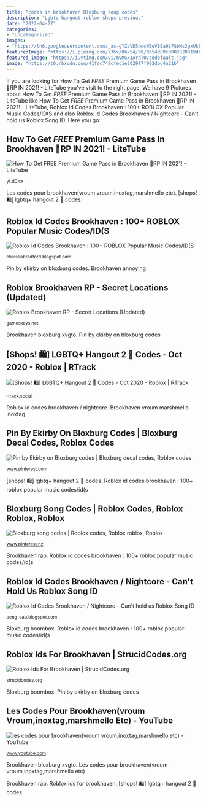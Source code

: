 ```yaml
---
title: "codes in brookhaven Bloxburg song codes"
description: "Lgbtq hangout roblox shops previous"
date: "2022-04-27"
categories:
- "Uncategorized"
images:
- "https://lh6.googleusercontent.com/_as-gYZoVD5bwcWEeV8Ea9i7GbMs3gxUkkYjYHZOCeUhd0Wq0abpZgK6sodL4nXZq1jW8-K1QofEuw2luwenva083HLDrJPC1mjnTaUXvoDdEuwffepkuUWir_F1U3LN36gK5Xcp"
featuredImage: "https://i.pinimg.com/736x/8b/54/d8/8b54d89c3002828319db6e134ff773e4.jpg"
featured_image: "https://i.ytimg.com/vi/mvMGx1ArdTU/sddefault.jpg"
image: "https://t0.rbxcdn.com/41fac749cfec1e2029f7f902dbd4a21b"
---
```


If you are looking for How To Get *FREE* Premium Game Pass in Brookhaven 🏡RP IN 2021! - LiteTube you've visit to the right page. We have 9 Pictures about How To Get *FREE* Premium Game Pass in Brookhaven 🏡RP IN 2021! - LiteTube like How To Get *FREE* Premium Game Pass in Brookhaven 🏡RP IN 2021! - LiteTube, Roblox Id Codes Brookhaven : 100+ ROBLOX Popular Music Codes/ID(S and also Roblox Id Codes Brookhaven / Nightcore - Can&#039;t hold us Roblox Song ID. Here you go:

## How To Get *FREE* Premium Game Pass In Brookhaven 🏡RP IN 2021! - LiteTube

![How To Get *FREE* Premium Game Pass in Brookhaven 🏡RP IN 2021! - LiteTube](https://i.ytimg.com/vi/mvMGx1ArdTU/sddefault.jpg "Brookhaven rap")

<small>yt.d0.cx</small>

Les codes pour brookhaven(vroum vroum,inoxtag,marshmello etc). [shops! 🛍️] lgbtq+ hangout 2 🌈 codes

## Roblox Id Codes Brookhaven : 100+ ROBLOX Popular Music Codes/ID(S

![Roblox Id Codes Brookhaven : 100+ ROBLOX Popular Music Codes/ID(S](https://lh5.googleusercontent.com/proxy/e4Aihm7_elqAN-bBT2Wo3g68po_0qvLpf786lz8ertA1s3r8jwQABALFprUu0aUPZfuWP0lQV5jVrFHMSc3whqmNjtVDP9mb=w1200-h630-pd "How to get *free* premium game pass in brookhaven 🏡rp in 2021!")

<small>chelseabradford.blogspot.com</small>

Pin by ekirby on bloxburg codes. Brookhaven annoying

## Roblox Brookhaven RP - Secret Locations (Updated)

![Roblox Brookhaven RP - Secret Locations (Updated)](https://lh6.googleusercontent.com/_as-gYZoVD5bwcWEeV8Ea9i7GbMs3gxUkkYjYHZOCeUhd0Wq0abpZgK6sodL4nXZq1jW8-K1QofEuw2luwenva083HLDrJPC1mjnTaUXvoDdEuwffepkuUWir_F1U3LN36gK5Xcp "Brookhaven rap")

<small>gameskeys.net</small>

Brookhaven bloxburg xvgto. Pin by ekirby on bloxburg codes

## [Shops! 🛍️] LGBTQ+ Hangout 2 🌈 Codes - Oct 2020 - Roblox | RTrack

![[Shops! 🛍️] LGBTQ+ Hangout 2 🌈 Codes - Oct 2020 - Roblox | RTrack](https://t0.rbxcdn.com/41fac749cfec1e2029f7f902dbd4a21b "Roblox id codes brookhaven / nightcore")

<small>rtrack.social</small>

Roblox id codes brookhaven / nightcore. Brookhaven vroum marshmello inoxtag

## Pin By Ekirby On Bloxburg Codes | Bloxburg Decal Codes, Roblox Codes

![Pin by Ekirby on Bloxburg codes | Bloxburg decal codes, Roblox codes](https://i.pinimg.com/736x/8b/54/d8/8b54d89c3002828319db6e134ff773e4.jpg "[shops! 🛍️] lgbtq+ hangout 2 🌈 codes")

<small>www.pinterest.com</small>

[shops! 🛍️] lgbtq+ hangout 2 🌈 codes. Roblox id codes brookhaven : 100+ roblox popular music codes/id(s

## Bloxburg Song Codes | Roblox Codes, Roblox Roblox, Roblox

![Bloxburg song codes | Roblox codes, Roblox roblox, Roblox](https://i.pinimg.com/736x/78/3e/46/783e46a18270046af691217cb9249a91.jpg "Bloxburg song codes")

<small>www.pinterest.nz</small>

Brookhaven rap. Roblox id codes brookhaven : 100+ roblox popular music codes/id(s

## Roblox Id Codes Brookhaven / Nightcore - Can&#039;t Hold Us Roblox Song ID

![Roblox Id Codes Brookhaven / Nightcore - Can&#039;t hold us Roblox Song ID](https://lh3.googleusercontent.com/proxy/lsO_wRV4COFB-n20gN5N1zHt6V0rUiTxnOOq-1wpZbvlU3DTjchfUEXXuMmyk_OkMHDC1avwvJ_G6t3z3XAgO503km8tFoKre3E7XD11ut4DhalMWD_FyyymJRo=w1200-h630-p-k-no-nu "Brookhaven vroum marshmello inoxtag")

<small>peng-cau.blogspot.com</small>

Bloxburg boombox. Roblox id codes brookhaven : 100+ roblox popular music codes/id(s

## Roblox Ids For Brookhaven | StrucidCodes.org

![Roblox Ids For Brookhaven | StrucidCodes.org](https://i.ytimg.com/vi/JMB8OpFc7io/maxresdefault.jpg "How to get *free* premium game pass in brookhaven 🏡rp in 2021!")

<small>strucidcodes.org</small>

Bloxburg boombox. Pin by ekirby on bloxburg codes

## Les Codes Pour Brookhaven(vroum Vroum,inoxtag,marshmello Etc) - YouTube

![les codes pour brookhaven(vroum vroum,inoxtag,marshmello etc) - YouTube](https://i.ytimg.com/vi/KFGmppZEd4Q/maxresdefault.jpg "Roblox id codes brookhaven : 100+ roblox popular music codes/id(s")

<small>www.youtube.com</small>

Brookhaven bloxburg xvgto. Les codes pour brookhaven(vroum vroum,inoxtag,marshmello etc)

Brookhaven rap. Roblox ids for brookhaven. [shops! 🛍️] lgbtq+ hangout 2 🌈 codes
